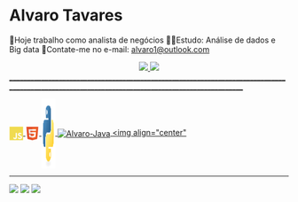 # Alvaro Tavares

💼Hoje trabalho como analista de negócios
🧑‍🎓Estudo: Análise de dados e Big data
📩Contate-me no e-mail: alvaro1@outlook.com

<div align="center">
  <a href="https://github.com/alvarotavares1">
  <img height="150em" src="https://github-readme-stats.vercel.app/api?username=alvarotavares1&show_icons=true&theme=gruvbox&include_all_commits=true&count_private=true"/> <img height="150em" src="https://github-readme-stats.vercel.app/api/top-langs/?username=alvarotavares1&layout=compact&langs_count=7&theme=gruvbox"/>
    
</div>
  ________________________________________________________________________________________________________________________________________________

  
  
  <img align="center" alt="Alvaro-Js" height="25" width="25" src="https://raw.githubusercontent.com/devicons/devicon/master/icons/javascript/javascript-plain.svg"> <img align="center" alt="Alvaro-HTML" height="25" width="25" src="https://raw.githubusercontent.com/devicons/devicon/master/icons/html5/html5-original.svg"> <img align="center" alt="Alvaro-Python" height="125" width="25" src="https://raw.githubusercontent.com/devicons/devicon/master/icons/python/python-original.svg">  <img align="center" alt="Alvaro-Java" height="25" width="25" src="https://cdn.jsdelivr.net/gh/devicons/devicon/icons/java/java-original.svg" /> <img align="center" 
          
          
               
 
</div>

 __________________________________________________________________________________________________________________________
 
<div> 
  
  <a href="https://www.instagram.com/alvarotavares1/" target="_blank"><img src="https://img.shields.io/badge/-Instagram-%23E4405F?style=for-the-badge&logo=instagram&logoColor=white" target="_blank"></a> 
  <a href = "mailto:alvaro1@outlook.com"><img src="https://img.shields.io/badge/Microsoft_Outlook-0078D4?style=for-the-badge&logo=microsoft-outlook&logoColor=white)" target="_blank"></a>
  <a href="https://www.linkedin.com/in/alvaro-tavares-a04b497a" target="_blank"><img src="https://img.shields.io/badge/-LinkedIn-%230077B5?style=for-the-badge&logo=linkedin&logoColor=white" target="_blank"></a> 
  
 


</div>
